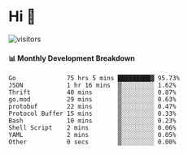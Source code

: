 # Hi 👋
 
![visitors](https://visitor-badge.glitch.me/badge?page_id=sorcererxw.sorcererx)

#### 📊 Monthly Development Breakdown

<!--START_SECTION:waka-->
```text
Go              75 hrs 5 mins █████████▓ 95.73%
JSON            1 hr 16 mins  ▒░░░░░░░░░ 1.62%
Thrift          40 mins       ▒░░░░░░░░░ 0.87%
go.mod          29 mins       ▒░░░░░░░░░ 0.63%
protobuf        22 mins       ▒░░░░░░░░░ 0.47%
Protocol Buffer 15 mins       ▒░░░░░░░░░ 0.33%
Bash            10 mins       ▒░░░░░░░░░ 0.23%
Shell Script    2 mins        ▒░░░░░░░░░ 0.06%
YAML            2 mins        ▒░░░░░░░░░ 0.05%
Other           0 secs        ▒░░░░░░░░░ 0.00%
```
<!--END_SECTION:waka-->
